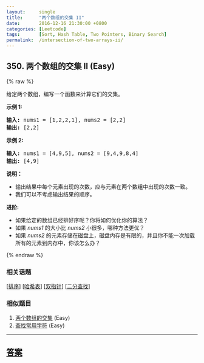 ```yaml
---
layout:     single
title:      "两个数组的交集 II"
date:       2016-12-16 21:30:00 +0800
categories: [Leetcode]
tags:       [Sort, Hash Table, Two Pointers, Binary Search]
permalink:  /intersection-of-two-arrays-ii/
---
```


## 350. 两个数组的交集 II (Easy)

{% raw %}

<p>给定两个数组，编写一个函数来计算它们的交集。</p>

<p><strong>示例 1:</strong></p>

<pre><strong>输入: </strong>nums1 = [1,2,2,1], nums2 = [2,2]
<strong>输出: </strong>[2,2]
</pre>

<p><strong>示例 2:</strong></p>

<pre><strong>输入: </strong>nums1 = [4,9,5], nums2 = [9,4,9,8,4]
<strong>输出: </strong>[4,9]</pre>

<p><strong>说明：</strong></p>

<ul>
	<li>输出结果中每个元素出现的次数，应与元素在两个数组中出现的次数一致。</li>
	<li>我们可以不考虑输出结果的顺序。</li>
</ul>

<p><strong><strong>进阶:</strong></strong></p>

<ul>
	<li>如果给定的数组已经排好序呢？你将如何优化你的算法？</li>
	<li>如果&nbsp;<em>nums1&nbsp;</em>的大小比&nbsp;<em>nums2&nbsp;</em>小很多，哪种方法更优？</li>
	<li>如果&nbsp;<em>nums2&nbsp;</em>的元素存储在磁盘上，磁盘内存是有限的，并且你不能一次加载所有的元素到内存中，你该怎么办？</li>
</ul>

{% endraw %}

### 相关话题
  [[排序](https://github.com/openset/leetcode/tree/master/tag/sort/README.md)]
  [[哈希表](https://github.com/openset/leetcode/tree/master/tag/hash-table/README.md)]
  [[双指针](https://github.com/openset/leetcode/tree/master/tag/two-pointers/README.md)]
  [[二分查找](https://github.com/openset/leetcode/tree/master/tag/binary-search/README.md)]

### 相似题目
  1. [两个数组的交集](/intersection-of-two-arrays) (Easy)
  1. [查找常用字符](/find-common-characters) (Easy)

---

## [答案](https://github.com/openset/leetcode/tree/master/problems/intersection-of-two-arrays-ii)
